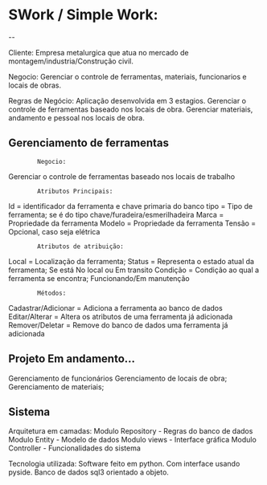 # SWork / Simple Work:

--

Cliente:
Empresa metalurgica que atua no mercado de montagem/industria/Construção civil.

Negocio:
Gerenciar o controle de ferramentas, materiais, funcionarios e locais de obras.

Regras de Negócio:
Aplicação desenvolvida em 3 estagios.
Gerenciar o controle de ferramentas baseado nos locais de obra.
Gerenciar materiais, andamento e pessoal nos locais de obra.


Gerenciamento de ferramentas
---------------
            Negocio:
Gerenciar o controle de ferramentas baseado nos locais de trabalho

            Atributos Principais:
Id = identificador da ferramenta e chave primaria do banco
tipo = Tipo de ferramenta; se é do tipo chave/furadeira/esmerilhadeira
Marca = Propriedade da ferramenta
Modelo = Propriedade da ferramenta
Tensão = Opcional, caso seja elétrica

            Atributos de atribuição:
Local = Localização da ferramenta;
Status = Representa o estado atual da ferramenta; Se está No local ou Em transito
Condição = Condição ao qual a ferramenta se encontra; Funcionando/Em manutenção

            Métodos:
Cadastrar/Adicionar = Adiciona a ferramenta ao banco de dados
Editar/Alterar = Altera os atributos de uma ferramenta já adicionada
Remover/Deletar = Remove do banco de dados uma ferramenta já adicionada

Projeto Em andamento...
---
Gerenciamento de funcionários
Gerenciamento de locais de obra;
Gerenciamento de materiais;

Sistema
---
Arquitetura em camadas:
Modulo Repository - Regras do banco de dados
Modulo Entity - Modelo de dados
Modulo views - Interface gráfica
Modulo Controller - Funcionalidades do sistema

Tecnologia utilizada:
Software feito em python.
Com interface usando pyside.
Banco de dados sql3 orientado a objeto.
